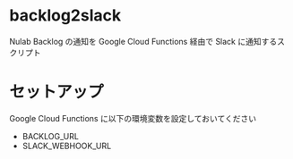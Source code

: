 # backlog2slack

Nulab Backlog の通知を Google Cloud Functions 経由で Slack に通知するスクリプト

# セットアップ

Google Cloud Functions に以下の環境変数を設定しておいてください

* BACKLOG_URL
* SLACK_WEBHOOK_URL
